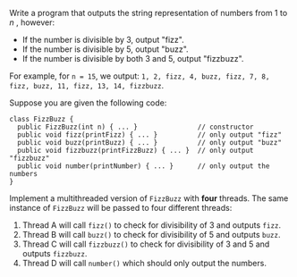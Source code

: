 Write a program that outputs the string representation of numbers from 1 to
_n_ , however:

  * If the number is divisible by 3, output "fizz".
  * If the number is divisible by 5, output "buzz".
  * If the number is divisible by both 3 and 5, output "fizzbuzz".

For example, for `n = 15`, we output: `1, 2, fizz, 4, buzz, fizz, 7, 8, fizz,
buzz, 11, fizz, 13, 14, fizzbuzz`.

Suppose you are given the following code:

    
    
    class FizzBuzz {
      public FizzBuzz(int n) { ... }               // constructor
      public void fizz(printFizz) { ... }          // only output "fizz"
      public void buzz(printBuzz) { ... }          // only output "buzz"
      public void fizzbuzz(printFizzBuzz) { ... }  // only output "fizzbuzz"
      public void number(printNumber) { ... }      // only output the numbers
    }

Implement a multithreaded version of `FizzBuzz` with **four** threads. The
same instance of `FizzBuzz` will be passed to four different threads:

  1. Thread A will call `fizz()` to check for divisibility of 3 and outputs `fizz`.
  2. Thread B will call `buzz()` to check for divisibility of 5 and outputs `buzz`.
  3. Thread C will call `fizzbuzz()` to check for divisibility of 3 and 5 and outputs `fizzbuzz`.
  4. Thread D will call `number()` which should only output the numbers.

